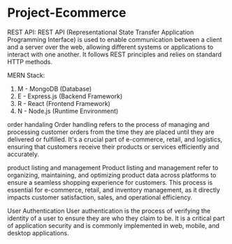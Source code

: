 # Project-Ecommerce

REST API:
REST API (Representational State Transfer Application Programming Interface) is used to enable communication between a client and a server over the web, allowing different systems or applications to interact with one another. It follows REST principles and relies on standard HTTP methods.

MERN Stack:
1. M - MongoDB (Database)
2. E - Express.js (Backend Framework)
3. R - React (Frontend Framework)
4. N - Node.js (Runtime Environment)

order handaling
Order handling refers to the process of managing and processing customer orders from the time they are placed until they are delivered or fulfilled. It's a crucial part of e-commerce, retail, and logistics, ensuring that customers receive their products or services efficiently and accurately.

product listing and management
Product listing and management refer to organizing, maintaining, and optimizing product data across platforms to ensure a seamless shopping experience for customers. This process is essential for e-commerce, retail, and inventory management, as it directly impacts customer satisfaction, sales, and operational efficiency.

User Authentication
User authentication is the process of verifying the identity of a user to ensure they are who they claim to be. It is a critical part of application security and is commonly implemented in web, mobile, and desktop applications.


